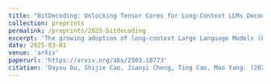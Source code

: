 ```yaml
---
title: "BitDecoding: Unlocking Tensor Cores for Long-Context LLMs Decoding with Low-Bit KV Cache"
collection: preprints
permalink: /preprints/2025-bitdecoding
excerpt: 'The growing adoption of long-context Large Language Models (LLMs) has introduced significant memory and computational challenges in autoregressive decoding due to the expanding Key-Value (KV) cache. KV cache quantization has emerged as a promising solution, with prior work showing that 4-bit or even 2-bit quantization can maintain model accuracy while reducing memory costs. However, despite these benefits, preliminary implementations for the low-bit KV cache struggle to deliver the expected speedup due to quantization and dequantization overheads and the lack of Tensor Cores utilization. In this work, we propose BitDecoding, a GPU-optimized framework that unlocks Tensor Cores for efficient decoding with low-bit KV cache. Efficiently leveraging Tensor Cores for low-bit KV cache is challenging due to the dynamic nature of KV cache generation at each decoding step. BitDecoding addresses these challenges with a Tensor Cores-Centric BitFusion Scheme that ensures data layout compatibility to enable high utilization of Tensor Cores. Additionally, BitDecoding incorporates a warp-efficient parallel decoding kernel and a fine-grained asynchronous pipeline, minimizing dequantization overhead and improving computational efficiency. Experiments show that BitDecoding achieves up to 7.5x speedup on RTX 4090, 4.8x on A100, and 8.9x on H100, compared to FP16 FlashDecoding-v2. It also outperforms the state-of-the-art low-bit KV cache implementation (QServe) by up to 4.3x. On LLaMA-3.1-8B with a 128K sequence length, BitDecoding reduces single-batch decoding latency by 3x, demonstrating its effectiveness in long-context generation scenarios. The code is available at this https URL.'
date: 2025-03-01
venue: 'arXiv'
paperurl: 'https://arxiv.org/abs/2503.18773'
citation: 'Dayou Du, Shijie Cao, Jianyi Cheng, Ting Cao, Mao Yang. (2025). "BitDecoding: Unlocking Tensor Cores for Long-Context LLMs Decoding with Low-Bit KV Cache." <i>arXiv</i>.'
---
```

